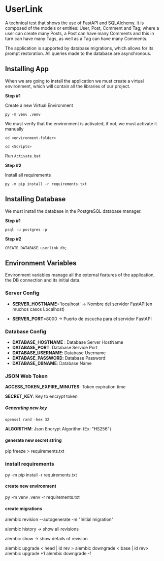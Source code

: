# UserLink
A technical test that shows the use of FastAPI and SQLAlchemy. It is composed of the models or entities: User, Post, Comment and Tag; where a user can create many Posts, a Post can have many Comments and this in turn can have many Tags, as well as a Tag can have many Comments.

The application is supported by database migrations, which allows for its prompt restoration. All queries made to the database are asynchronous. 

## Installing App 

When we are going to install the application we must create a virtual environment, which will contain all the libraries of our project.

<b>Step #1</b>

Create a new Virtual Environment

<code>py -m venv .venv</code>

We must verify that the environment is activated, if not, we must activate it manually

<code>cd \<environment-folder></code>

<code>cd \<Scripts></code>

Run <code>Activate.bat</code>

<b>Step #2</b>

Install all requirements

<code>py -m pip install -r requirements.txt</code>

## Installing Database
We must install the database in the PostgreSQL database manager.

<b>Step #1</b>

```psql -u postgres -p```

<b>Step #2</b>

```CREATE DATABASE userlink_db;```

## Environment Variables

Environment variables manage all the external features of the application, the DB connection and its initial data.

### Server Config 

- **SERVER_HOSTNAME**='localhost' -> Nombre del servidor FastAPI(en muchos casos Localhost)

- **SERVER_PORT**=8000 -> Puerto de escucha para el servidor FastAPI

### Database Config 

- **DATABASE_HOSTNAME** : Database Server HostName
- **DATABASE_PORT**: Database Service Port  
- **DATABASE_USERNAME**: Database Username
- **DATABASE_PASSWORD**: Database Password
- **DATABASE_DBNAME**: Database Name

### JSON Web Token

**ACCESS_TOKEN_EXPIRE_MINUTES**: Token expiration time

**SECRET_KEY**: Key to encrypt token

##### Generating new key #####
```openssl rand -hex 32```

**ALGORITHM**: Json Encrypt Algorithm (Ex: "HS256")



#### generate new secret string
pip freeze > requirements.txt

### install requirements
py -m pip install -r requirements.txt

#### create new environment
py -m venv .venv -r requirements.txt

#### create migrations
alembic revision --autogenerate -m "Initial migration"

alembic history -> show all revisions

alembic show <id revisions> -> show details of revision

alembic upgrade < head | id rev >
alembic downgrade < base | id rev>
alembic upgrade +1
alembic downgrade -1





